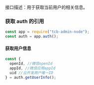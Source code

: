 接口描述：用于获取当前用户的相关信息。

### 获取 auth 的引用

```js
const app = require("tcb-admin-node");
const auth = app.auth();
```

#### 获取用户信息

```js
const {
  openId, //微信openId
  appId, //微信应用appId
  uid //云开发用户唯一ID
} = auth.getUserInfo();
```
